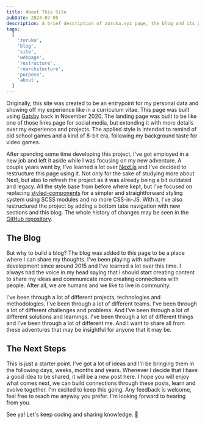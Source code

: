 ```yaml
---
title: About This Site
pubDate: 2024-07-05
description: A brief description of zoruka.xyz page, the blog and its purpose.
tags:
  [
    'zoruka',
    'blog',
    'site',
    'webpage',
    'restructure',
    'rearchitecture',
    'purpose',
    'about',
  ]
---
```


Originally, this site was created to be an entrypoint for my personal data and showing off my experience like in a curriculum vitae. This page was built using [Gatsby](https://www.gatsbyjs.com/) back in November 2020. The landing page was built to be like one of those links page for social media, but extending it with more details over my experience and projects. The applied style is intended to remind of old school games and a kind of 8-bit era, following my background taste for video games.

After spending some time developing this project, I've got employed in a new job and left it aside while I was focusing on my new adventure. A couple years went by, I've learned a lot over [Next.js](https://nextjs.org/) and I've decided to restructure this page using it. Not only for the sake of studying more about Next, but also to refresh the project as it was already being a bit outdated and legacy. All the style base from before where kept, but I've focused on replacing [styled-components](https://styled-components.com/) for a simpler and straightforward styling system using SCSS modules and no more CSS-in-JS. With it, I've also restructured the project by adding a bottom tabs navigation with new sections and this blog. The whole history of changes may be seen in the [GitHub repository](https://github.com/zoruka/zoruka.github.io/commits/main/).

## The Blog

But why to build a blog? The blog was added to this page to be a place where I can share my thoughts. I've been playing with software development since around 2015 and I've learned a lot over this time. I always had the voice in my head saying that I should start creating content to share my ideas and communicate more creating connections with people. After all, we are humans and we like to live in community.

I've been through a lot of different projects, technologies and methodologies. I've been through a lot of different teams. I've been through a lot of different challenges and problems. And I've been through a lot of different solutions and learnings. I've been through a lot of different things and I've been through a lot of different me. And I want to share all from these adventures that may be insightful for anyone that it may be.

## The Next Steps

This is just a starter point. I've got a lot of ideas and I'll be bringing them in the following days, weeks, months and years. Whenever I decide that I have a good idea to be shared, it will be a new post here. I hope you will enjoy what comes next, we can build connections through these posts, learn and evolve together. I'm excited to keep this going. Any feedback is welcome, feel free to reach me anyway you prefer. I'm looking forward to hearing from you.

See ya! Let's keep coding and sharing knowledge. 🚀
